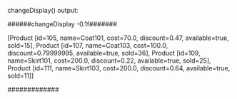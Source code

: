 changeDisplay() output:

######changeDisplay -0.1f#######

[Product [id=105, name=Coat101, cost=70.0, discount=0.47, available=true, sold=15], Product [id=107, name=Coat103, cost=100.0, discount=0.79999995, available=true, sold=36], Product [id=109, name=Skirt101, cost=200.0, discount=0.22, available=true, sold=25], Product [id=111, name=Skirt103, cost=200.0, discount=0.64, available=true, sold=11]]

#############

